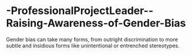 # -ProfessionalProjectLeader--Raising-Awareness-of-Gender-Bias
Gender bias can take many forms, from outright discrimination to more subtle and insidious forms like unintentional or entrenched stereotypes.
